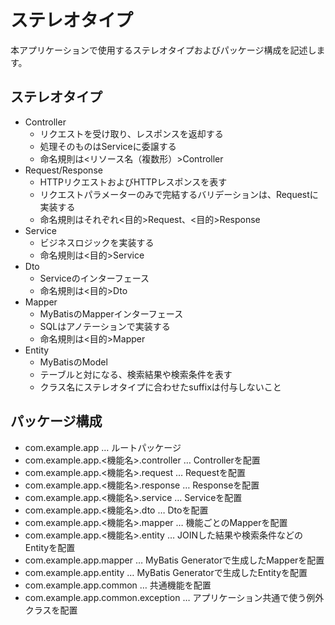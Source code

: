 # ステレオタイプ

本アプリケーションで使用するステレオタイプおよびパッケージ構成を記述します。

## ステレオタイプ

- Controller
  - リクエストを受け取り、レスポンスを返却する
  - 処理そのものはServiceに委譲する
  - 命名規則は<リソース名（複数形）>Controller
- Request/Response
  - HTTPリクエストおよびHTTPレスポンスを表す
  - リクエストパラメーターのみで完結するバリデーションは、Requestに実装する
  - 命名規則はそれぞれ<目的>Request、<目的>Response
- Service
  - ビジネスロジックを実装する
  - 命名規則は<目的>Service
- Dto
  - Serviceのインターフェース
  - 命名規則は<目的>Dto
- Mapper
  - MyBatisのMapperインターフェース
  - SQLはアノテーションで実装する
  - 命名規則は<目的>Mapper
- Entity
  - MyBatisのModel
  - テーブルと対になる、検索結果や検索条件を表す
  - クラス名にステレオタイプに合わせたsuffixは付与しないこと

## パッケージ構成

- com.example.app … ルートパッケージ
- com.example.app.<機能名>.controller … Controllerを配置
- com.example.app.<機能名>.request … Requestを配置
- com.example.app.<機能名>.response … Responseを配置
- com.example.app.<機能名>.service … Serviceを配置
- com.example.app.<機能名>.dto … Dtoを配置
- com.example.app.<機能名>.mapper … 機能ごとのMapperを配置
- com.example.app.<機能名>.entity … JOINした結果や検索条件などのEntityを配置
- com.example.app.mapper … MyBatis Generatorで生成したMapperを配置
- com.example.app.entity … MyBatis Generatorで生成したEntityを配置
- com.example.app.common … 共通機能を配置
- com.example.app.common.exception … アプリケーション共通で使う例外クラスを配置
